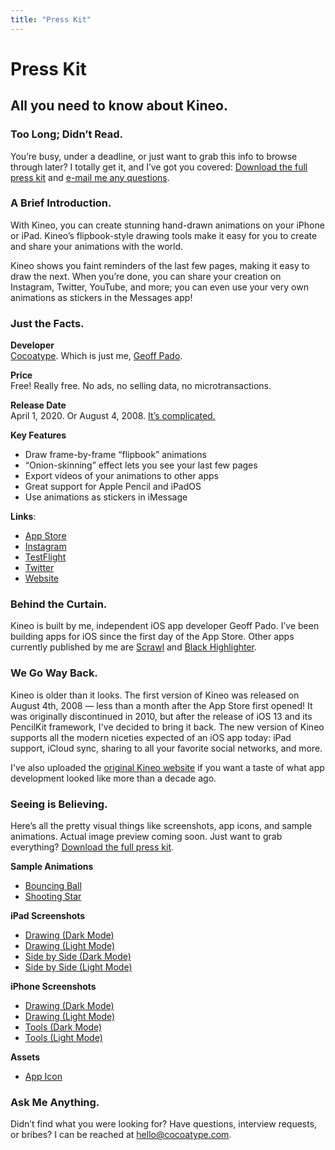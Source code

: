 ```yaml
---
title: "Press Kit"
---
```


# Press Kit
## All you need to know about Kineo.

### Too Long; Didn’t Read.
You’re busy, under a deadline, or just want to grab this info to browse through later? I totally get it, and I’ve got you covered: [Download the full press kit](/press.zip) and [e-mail me any questions](mailto:hello@cocoatype.com).

### A Brief Introduction.
With Kineo, you can create stunning hand-drawn animations on your iPhone or iPad. Kineo’s flipbook-style drawing tools make it easy for you to create and share your animations with the world.

Kineo shows you faint reminders of the last few pages, making it easy to draw the next. When you’re done, you can share your creation on Instagram, Twitter, YouTube, and more; you can even use your very own animations as stickers in the Messages app!

### Just the Facts.
**Developer**  
[Cocoatype](https://cocoatype.com). Which is just me, [Geoff Pado](#me).

**Price**  
Free! Really free. No ads, no selling data, no microtransactions.  

**Release Date**  
April 1, 2020. Or August 4, 2008. [It’s complicated.](#history)

**Key Features**

- Draw frame-by-frame &ldquo;flipbook&rdquo; animations
- &ldquo;Onion-skinning&rdquo; effect lets you see your last few pages
- Export videos of your animations to other apps
- Great support for Apple Pencil and iPadOS
- Use animations as stickers in iMessage

**Links**:

- [App Store](https://apps.apple.com/us/app/kineo/id286948844?ls=1)
- [Instagram](https://instagram.com/kineoapp)
- [TestFlight](https://testflight.apple.com/join/O0WG3s0u)
- [Twitter](https://twitter.com/kineoapp)
- [Website](https://kineo.app)

### <a name="me"></a>Behind the Curtain.
Kineo is built by me, independent iOS app developer Geoff Pado. I’ve been building apps for iOS since the first day of the App Store. Other apps currently published by me are [Scrawl](https://scrawlapp.com) and [Black Highlighter](https://blackhighlighter.app).

### <a name="history"></a>We Go Way Back.
Kineo is older than it looks. The first version of Kineo was released on August 4th, 2008 &mdash; less than a month after the App Store first opened! It was originally discontinued in 2010, but after the release of iOS 13 and its PencilKit framework, I've decided to bring it back. The new version of Kineo supports all the modern niceties expected of an iOS app today: iPad support, iCloud sync, sharing to all your favorite social networks, and more.

I've also uploaded the [original Kineo website](/legacy) if you want a taste of what app development looked like more than a decade ago.

### Seeing is Believing.
Here’s all the pretty visual things like screenshots, app icons, and sample animations. Actual image preview coming soon. Just want to grab everything? [Download the full press kit](/press.zip).

**Sample Animations**

- [Bouncing Ball](/press/Bouncing%20Ball.mp4)
- [Shooting Star](/press/Shooting%20Star.mp4)

**iPad Screenshots**

- [Drawing (Dark Mode)](/press/iPad%20Drawing%20(Dark).png)
- [Drawing (Light Mode)](/press/iPad%20Drawing%20(Light).png)
- [Side by Side (Dark Mode)](/press/iPad%20Side%20By%20Side%20(Dark).png)
- [Side by Side (Light Mode)](/press/iPad%20Side%20By%20Side%20(Light).png)

**iPhone Screenshots**

- [Drawing (Dark Mode)](/press/iPhone%20Drawing%20(Dark).png)
- [Drawing (Light Mode)](/press/iPhone%20Drawing%20(Light).png)
- [Tools (Dark Mode)](/press/iPhone%20Tools%20(Dark).png)
- [Tools (Light Mode)](/press/iPhone%20Tools%20(Light).png)

**Assets**

- [App Icon](/press/App%20Icon.png)

### Ask Me Anything.
Didn’t find what you were looking for? Have questions, interview requests, or bribes? I can be reached at [hello@cocoatype.com](mailto:hello@cocoatype.com).